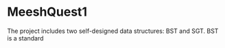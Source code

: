 # MeeshQuest1
The project includes two self-designed data structures: BST and SGT. 
BST is a standard 
